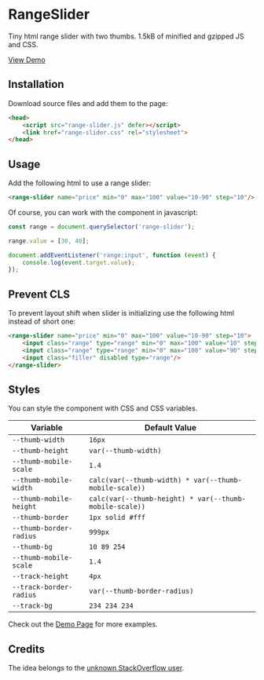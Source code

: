 # RangeSlider

Tiny html range slider with two thumbs. 1.5kB of minified and gzipped JS and CSS.

[View Demo](https://codepen.io/vovayatsyuk/full/ZEvPJeW)

## Installation

Download source files and add them to the page:

```html
<head>
    <script src="range-slider.js" defer></script>
    <link href="range-slider.css" rel="stylesheet">
</head>
```

## Usage

Add the following html to use a range slider:

```html
<range-slider name="price" min="0" max="100" value="10-90" step="10"/>
```

Of course, you can work with the component in javascript:

```js
const range = document.querySelector('range-slider');

range.value = [30, 40];

document.addEventListener('range:input', function (event) {
    console.log(event.target.value);
});
```

## Prevent CLS

To prevent layout shift when slider is initializing use the following html
instead of short one:

```html
<range-slider name="price" min="0" max="100" value="10-90" step="10">
    <input class="range" type="range" min="0" max="100" value="10" step="10"/>
    <input class="range" type="range" min="0" max="100" value="90" step="10"/>
    <input class="filler" disabled type="range"/>
</range-slider>
```

## Styles

You can style the component with CSS and CSS variables.

Variable                  | Default Value
--------------------------|--------------
`--thumb-width`           | `16px`
`--thumb-height`          | `var(--thumb-width)`
`--thumb-mobile-scale`    | `1.4`
`--thumb-mobile-width`    | `calc(var(--thumb-width) * var(--thumb-mobile-scale))`
`--thumb-mobile-height`   | `calc(var(--thumb-height) * var(--thumb-mobile-scale))`
`--thumb-border`          | `1px solid #fff`
`--thumb-border-radius`   | `999px`
`--thumb-bg`              | `10 89 254`
`--thumb-mobile-scale`    | `1.4`
`--track-height`          | `4px`
`--track-border-radius`   | `var(--thumb-border-radius)`
`--track-bg`              | `234 234 234`

Check out the [Demo Page](https://codepen.io/vovayatsyuk/pen/ZEvPJeW?editors=0010) for more examples.

## Credits

The idea belongs to the [unknown StackOverflow user](https://stackoverflow.com/a/44384948).
